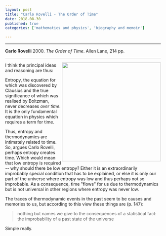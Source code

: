 ```yaml
---
layout: post
title: "Carlo Rovelli - The Order of Time"
date: 2018-08-30
published: true
categories: ['mathematics and physics', 'biography and memoir']

---
```



***
<b>Carlo Rovelli</b> 2000. _The Order of Time_. Allen Lane, 214  pp.

***
<img align="right" width="320" src="https://cdn2.penguin.com.au/covers/400/9780241292525.jpg" alt="">   


I think the principal ideas and reasoning are thus:

Entropy, the equation for which was discovered by Clausius and the true significance of which was realised by Boltzman, never decreases _over time_.  It is the only fundamental equation in physics which requires a term for time.  

Thus, entropy and thermodynamics are intimately related to time.  So, argues Carlo Rovelli, perhaps entropy creates time.  Which would mean that low entropy is required -- why should there be low entropy?  Either it is an extraordinarily improbably special condition that has to be explained, or else it is only our part of the universe where entropy was low and thus perhaps not so improbable.  As a consequence, time "flows" for us due to thermodynamics but is not universal in other regions where entropy was never low.

The traces of thermodynamic events in the past seem to be causes and memories to us, but according to this view these things are (p. 147):

> nothing but names we give to the consequences of a statistical fact: the improbability of a past state of the universe

Simple really.
